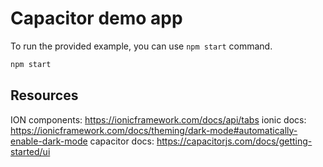 # Capacitor demo app


To run the provided example, you can use `npm start` command.

```bash
npm start
```


## Resources

ION components: https://ionicframework.com/docs/api/tabs
ionic docs: https://ionicframework.com/docs/theming/dark-mode#automatically-enable-dark-mode
capacitor docs: https://capacitorjs.com/docs/getting-started/ui

